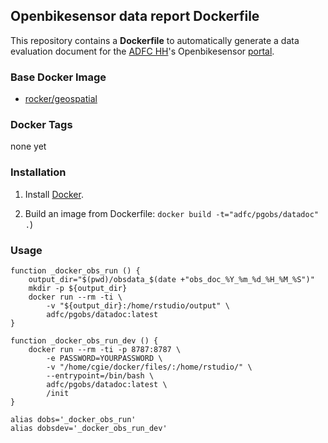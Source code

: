## Openbikesensor data report Dockerfile

This repository contains a **Dockerfile** to automatically generate a data evaluation document for the [ADFC HH](https://hamburg.adfc.de/)'s Openbikesensor [portal](https://portal.openbikesensor.hamburg/).


### Base Docker Image

* [rocker/geospatial](https://rocker-project.org)


### Docker Tags

none yet


### Installation

1. Install [Docker](https://www.docker.com/).

2. Build an image from Dockerfile: `docker build -t="adfc/pgobs/datadoc" .`)


### Usage

```shell
function _docker_obs_run () {
    output_dir="$(pwd)/obsdata_$(date +"obs_doc_%Y_%m_%d_%H_%M_%S")"
    mkdir -p ${output_dir}
    docker run --rm -ti \
        -v "${output_dir}:/home/rstudio/output" \
        adfc/pgobs/datadoc:latest
}

function _docker_obs_run_dev () {
    docker run --rm -ti -p 8787:8787 \
        -e PASSWORD=YOURPASSWORD \
        -v "/home/cgie/docker/files/:/home/rstudio/" \
        --entrypoint=/bin/bash \
        adfc/pgobs/datadoc:latest \
        /init
}

alias dobs='_docker_obs_run'
alias dobsdev='_docker_obs_run_dev'
```
